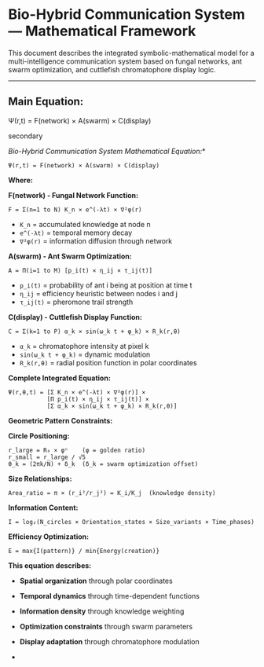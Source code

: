 # Bio-Hybrid Communication System — Mathematical Framework

This document describes the integrated symbolic-mathematical model for a multi-intelligence communication system based on fungal networks, ant swarm optimization, and cuttlefish chromatophore display logic.

---

## Main Equation:

Ψ(r,t) = F(network) × A(swarm) × C(display)

secondary

*Bio-Hybrid Communication System Mathematical Equation:**

```
Ψ(r,t) = F(network) × A(swarm) × C(display)
```

**Where:**

**F(network) - Fungal Network Function:**

```
F = Σ(n=1 to N) K_n × e^(-λt) × ∇²φ(r)
```

- `K_n` = accumulated knowledge at node n
- `e^(-λt)` = temporal memory decay
- `∇²φ(r)` = information diffusion through network

**A(swarm) - Ant Swarm Optimization:**

```
A = Π(i=1 to M) [p_i(t) × η_ij × τ_ij(t)]
```

- `p_i(t)` = probability of ant i being at position at time t
- `η_ij` = efficiency heuristic between nodes i and j
- `τ_ij(t)` = pheromone trail strength

**C(display) - Cuttlefish Display Function:**

```
C = Σ(k=1 to P) α_k × sin(ω_k t + φ_k) × R_k(r,θ)
```

- `α_k` = chromatophore intensity at pixel k
- `sin(ω_k t + φ_k)` = dynamic modulation
- `R_k(r,θ)` = radial position function in polar coordinates

**Complete Integrated Equation:**

```
Ψ(r,θ,t) = [Σ K_n × e^(-λt) × ∇²φ(r)] × 
           [Π p_i(t) × η_ij × τ_ij(t)] × 
           [Σ α_k × sin(ω_k t + φ_k) × R_k(r,θ)]
```

**Geometric Pattern Constraints:**

**Circle Positioning:**

```
r_large = R₀ × φⁿ    (φ = golden ratio)
r_small = r_large / √5
θ_k = (2πk/N) + δ_k  (δ_k = swarm optimization offset)
```

**Size Relationships:**

```
Area_ratio = π × (r_i²/r_j²) = K_i/K_j  (knowledge density)
```

**Information Content:**

```
I = log₂(N_circles × Orientation_states × Size_variants × Time_phases)
```

**Efficiency Optimization:**

```
E = max{I(pattern)} / min{Energy(creation)}
```

**This equation describes:**

- **Spatial organization** through polar coordinates
- **Temporal dynamics** through time-dependent functions
- **Information density** through knowledge weighting
- **Optimization constraints** through swarm parameters
- **Display adaptation** through chromatophore modulation

- 
